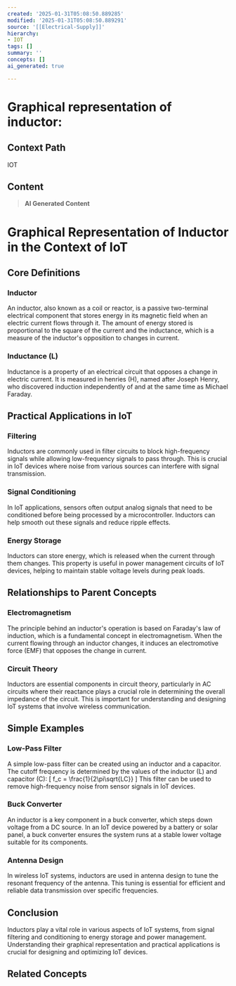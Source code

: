 ```yaml
---
created: '2025-01-31T05:08:50.889285'
modified: '2025-01-31T05:08:50.889291'
source: '[[Electrical-Supply]]'
hierarchy:
- IOT
tags: []
summary: ''
concepts: []
ai_generated: true

---
```


# Graphical representation of inductor:

## Context Path
IOT

## Content
> **AI Generated Content**
 # Graphical Representation of Inductor in the Context of IoT

## Core Definitions

### Inductor
An inductor, also known as a coil or reactor, is a passive two-terminal electrical component that stores energy in its magnetic field when an electric current flows through it. The amount of energy stored is proportional to the square of the current and the inductance, which is a measure of the inductor's opposition to changes in current.

### Inductance (L)
Inductance is a property of an electrical circuit that opposes a change in electric current. It is measured in henries (H), named after Joseph Henry, who discovered induction independently of and at the same time as Michael Faraday.

## Practical Applications in IoT

### Filtering
Inductors are commonly used in filter circuits to block high-frequency signals while allowing low-frequency signals to pass through. This is crucial in IoT devices where noise from various sources can interfere with signal transmission.

### Signal Conditioning
In IoT applications, sensors often output analog signals that need to be conditioned before being processed by a microcontroller. Inductors can help smooth out these signals and reduce ripple effects.

### Energy Storage
Inductors can store energy, which is released when the current through them changes. This property is useful in power management circuits of IoT devices, helping to maintain stable voltage levels during peak loads.

## Relationships to Parent Concepts

### Electromagnetism
The principle behind an inductor's operation is based on Faraday's law of induction, which is a fundamental concept in electromagnetism. When the current flowing through an inductor changes, it induces an electromotive force (EMF) that opposes the change in current.

### Circuit Theory
Inductors are essential components in circuit theory, particularly in AC circuits where their reactance plays a crucial role in determining the overall impedance of the circuit. This is important for understanding and designing IoT systems that involve wireless communication.

## Simple Examples

### Low-Pass Filter
A simple low-pass filter can be created using an inductor and a capacitor. The cutoff frequency is determined by the values of the inductor (L) and capacitor (C):
\[ f_c = \frac{1}{2\pi\sqrt{LC}} \]
This filter can be used to remove high-frequency noise from sensor signals in IoT devices.

### Buck Converter
An inductor is a key component in a buck converter, which steps down voltage from a DC source. In an IoT device powered by a battery or solar panel, a buck converter ensures the system runs at a stable lower voltage suitable for its components.

### Antenna Design
In wireless IoT systems, inductors are used in antenna design to tune the resonant frequency of the antenna. This tuning is essential for efficient and reliable data transmission over specific frequencies.

## Conclusion

Inductors play a vital role in various aspects of IoT systems, from signal filtering and conditioning to energy storage and power management. Understanding their graphical representation and practical applications is crucial for designing and optimizing IoT devices.

## Related Concepts
